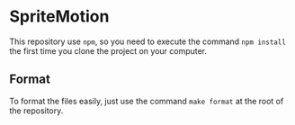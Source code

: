 # SpriteMotion

This repository use `npm`, so you need to execute the command `npm install` the first time you clone the project on your computer.

## Format

To format the files easily, just use the command `make format` at the root of the repository.
